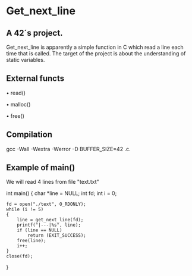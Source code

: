 # Get_next_line

## A 42´s project.
Get_next_line is apparently a simple function in C which read a line each time that is called. 
The target of the project is about the understanding of static variables. 


## External functs
• read()

• malloc() 

• free()

## Compilation
gcc -Wall -Wextra -Werror -D BUFFER_SIZE=42 <files>.c.


## Example of main()
We will read 4 lines from file "text.txt"

int	 main()
{
	char	*line = NULL;
	int	fd;
	int	i = 0;

	fd = open("./text", O_RDONLY);
	while (i != 5)
	{
		line = get_next_line(fd);
		printf("|---|%s", line);
		if (line == NULL)
			return (EXIT_SUCCESS);
		free(line);
		i++;
	}
	close(fd);
}
